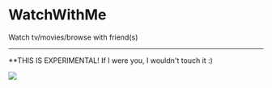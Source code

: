# WatchWithMe
Watch tv/movies/browse with friend(s)

_____________________________

**THIS IS EXPERIMENTAL! If I were you, I wouldn't touch it :)

<img src="http://i.imgur.com/fScmDgb.jpg">
